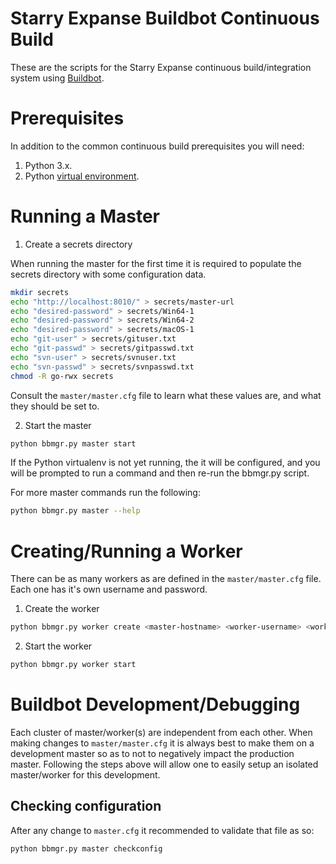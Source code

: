 Starry Expanse Buildbot Continuous Build
=======================================

These are the scripts for the Starry Expanse continuous build/integration
system using [Buildbot](https://buildbot.net/).

# Prerequisites

In addition to the common continuous build prerequisites you will need:

1. Python 3.x.
2. Python [virtual environment](http://docs.python-guide.org/en/latest/dev/virtualenvs/).

# Running a Master

1. Create a secrets directory

When running the master for the first time it is required to populate
the secrets directory with some configuration data.

```bash
mkdir secrets
echo "http://localhost:8010/" > secrets/master-url
echo "desired-password" > secrets/Win64-1
echo "desired-password" > secrets/Win64-2
echo "desired-password" > secrets/macOS-1
echo "git-user" > secrets/gituser.txt
echo "git-passwd" > secrets/gitpasswd.txt
echo "svn-user" > secrets/svnuser.txt
echo "svn-passwd" > secrets/svnpasswd.txt
chmod -R go-rwx secrets
```

Consult the `master/master.cfg` file to learn what these values are, and
what they should be set to.

2. Start the master

```bash
python bbmgr.py master start
```

If the Python virtualenv is not yet running, the it will be configured,
and you will be prompted to run a command and then re-run
the bbmgr.py script.

For more master commands run the following:

```bash
python bbmgr.py master --help
```

# Creating/Running a Worker
There can be as many workers as are defined in the `master/master.cfg` file.
Each one has it's own username and password.

1. Create the worker

```bash
python bbmgr.py worker create <master-hostname> <worker-username> <worker-password>
```

2. Start the worker

```bash
python bbmgr.py worker start
```

# Buildbot Development/Debugging

Each cluster of master/worker(s) are independent from each other. When making
changes to `master/master.cfg` it is always best to make them on a development
master so as to not to negatively impact the production master. Following the
steps above will allow one to easily setup an isolated master/worker for this
development.

## Checking configuration

After any change to `master.cfg` it recommended to validate that file as so:

```bash
python bbmgr.py master checkconfig
```
